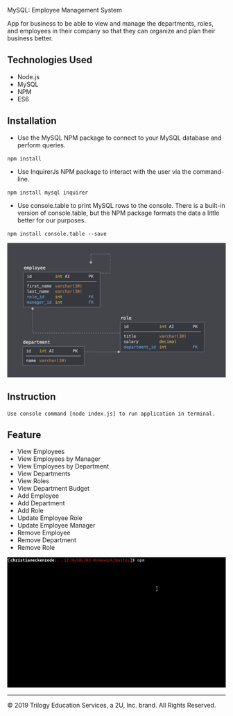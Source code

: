 MySQL: Employee Management System

App for business to be able to view and manage the departments, roles, and employees in their company so that they can organize and plan their business better.

## Technologies Used

* Node.js
* MySQL
* NPM
* ES6

## Installation
* Use the MySQL NPM package to connect to your MySQL database and perform queries.
```
npm install
```
* Use InquirerJs NPM package to interact with the user via the command-line.
```
npm install mysql inquirer
```
* Use console.table to print MySQL rows to the console. There is a built-in version of console.table, but the NPM package formats the data a little better for our purposes.
```
npm install console.table --save
```
![Database Schema](Assets/schema.png)

## Instruction
```
Use console command [node index.js] to run application in terminal.
```
## Feature
* View Employees
* View Employees by Manager
* View Employees by Department
* View Departments
* View Roles
* View Department Budget
* Add Employee
* Add Department
* Add Role
* Update Employee Role
* Update Employee Manager
* Remove Employee
* Remove Department
* Remove Role

![Employee Tracker](Assets/employee-tracker.gif)


- - -
© 2019 Trilogy Education Services, a 2U, Inc. brand. All Rights Reserved.
